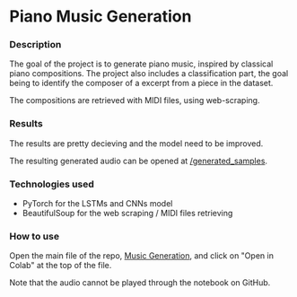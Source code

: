 # Piano Music Generation
### Description
The goal of the project is to generate piano music, inspired by classical piano compositions. The project also includes a classification part, the goal being to identify the composer of a excerpt from a piece in the dataset.

The compositions are retrieved with MIDI files, using web-scraping.

### Results
The results are pretty decieving and the model need to be improved.

The resulting generated audio can be opened at [/generated_samples](https://github.com/timothewt/Piano_Music_Generation/tree/main/generated_samples).

### Technologies used
- PyTorch for the LSTMs and CNNs model
- BeautifulSoup for the web scraping / MIDI files retrieving

### How to use
Open the main file of the repo, [Music Generation](https://github.com/timothewt/Piano_Music_Generation/blob/main/Music_Generation.ipynb), and click on "Open in Colab" at the top of the file.

Note that the audio cannot be played through the notebook on GitHub.
